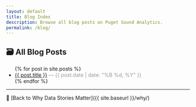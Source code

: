 ```yaml
---
layout: default
title: Blog Index
description: Browse all blog posts on Puget Sound Analytics.
permalink: /blog/
---
```


## 🗃️ All Blog Posts

<ul>
  {% for post in site.posts %}
    <li>
      <a href="{{ post.url }}">{{ post.title }}</a> 
      <span style="color: #999;"> — {{ post.date | date: "%B %d, %Y" }}</span>
    </li>
  {% endfor %}
</ul>

---

📌 [Back to Why Data Stories Matter]({{ site.baseurl }}/why/)
